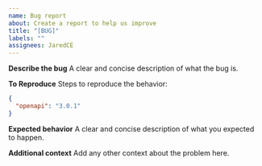 ```yaml
---
name: Bug report
about: Create a report to help us improve
title: "[BUG]"
labels: ""
assignees: JaredCE
---
```


**Describe the bug**
A clear and concise description of what the bug is.

**To Reproduce**
Steps to reproduce the behavior:

```json
{
  "openapi": "3.0.1"
}
```

**Expected behavior**
A clear and concise description of what you expected to happen.

**Additional context**
Add any other context about the problem here.
